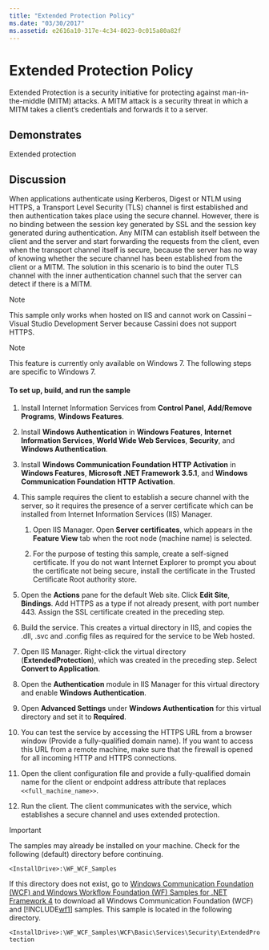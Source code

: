```yaml
---
title: "Extended Protection Policy"
ms.date: "03/30/2017"
ms.assetid: e2616a10-317e-4c34-8023-0c015a80a82f
---
```

# Extended Protection Policy
Extended Protection is a security initiative for protecting against man-in-the-middle (MITM) attacks. A MITM attack is a security threat in which a MITM takes a client’s credentials and forwards it to a server.  
  
## Demonstrates  
 Extended protection  
  
## Discussion  
 When applications authenticate using Kerberos, Digest or NTLM using HTTPS, a Transport Level Security (TLS) channel is first established and then authentication takes place using the secure channel. However, there is no binding between the session key generated by SSL and the session key generated during authentication. Any MITM can establish itself between the client and the server and start forwarding the requests from the client, even when the transport channel itself is secure, because the server has no way of knowing whether the secure channel has been established from the client or a MITM. The solution in this scenario is to bind the outer TLS channel with the inner authentication channel such that the server can detect if there is a MITM.  
  
> [!NOTE]
>  This sample only works when hosted on IIS and cannot work on Cassini – Visual Studio Development Server because Cassini does not support HTTPS.  
  
> [!NOTE]
>  This feature is currently only available on Windows 7. The following steps are specific to Windows 7.  
  
#### To set up, build, and run the sample  
  
1.  Install Internet Information Services from **Control Panel**, **Add/Remove Programs**, **Windows Features**.  
  
2.  Install **Windows Authentication** in **Windows Features**, **Internet Information Services**, **World Wide Web Services**, **Security**, and **Windows Authentication**.  
  
3.  Install **Windows Communication Foundation HTTP Activation** in **Windows Features**, **Microsoft .NET Framework 3.5.1**, and **Windows Communication Foundation HTTP Activation**.  
  
4.  This sample requires the client to establish a secure channel with the server, so it requires the presence of a server certificate which can be installed from Internet Information Services (IIS) Manager.  
  
    1.  Open IIS Manager. Open **Server certificates**, which appears in the **Feature View** tab when the root node (machine name) is selected.  
  
    2.  For the purpose of testing this sample, create a self-signed certificate. If you do not want Internet Explorer to prompt you about the certificate not being secure, install the certificate in the Trusted Certificate Root authority store.  
  
5.  Open the **Actions** pane for the default Web site. Click **Edit Site**, **Bindings**. Add HTTPS as a type if not already present, with port number 443. Assign the SSL certificate created in the preceding step.  
  
6.  Build the service. This creates a virtual directory in IIS, and copies the .dll, .svc and .config files as required for the service to be Web hosted.  
  
7.  Open IIS Manager. Right-click the virtual directory (**ExtendedProtection**), which was created in the preceding step. Select **Convert to Application**.  
  
8.  Open the **Authentication** module in IIS Manager for this virtual directory and enable **Windows Authentication**.  
  
9. Open **Advanced Settings** under **Windows Authentication** for this virtual directory and set it to **Required**.  
  
10. You can test the service by accessing the HTTPS URL from a browser window (Provide a fully-qualified domain name). If you want to access this URL from a remote machine, make sure that the firewall is opened for all incoming HTTP and HTTPS connections.  
  
11. Open the client configuration file and provide a fully-qualified domain name for the client or endpoint address attribute that replaces `<<full_machine_name>>`.  
  
12. Run the client. The client communicates with the service, which establishes a secure channel and uses extended protection.  
  
> [!IMPORTANT]
>  The samples may already be installed on your machine. Check for the following (default) directory before continuing.  
>   
>  `<InstallDrive>:\WF_WCF_Samples`  
>   
>  If this directory does not exist, go to [Windows Communication Foundation (WCF) and Windows Workflow Foundation (WF) Samples for .NET Framework 4](http://go.microsoft.com/fwlink/?LinkId=150780) to download all Windows Communication Foundation (WCF) and [!INCLUDE[wf1](../../../../includes/wf1-md.md)] samples. This sample is located in the following directory.  
>   
>  `<InstallDrive>:\WF_WCF_Samples\WCF\Basic\Services\Security\ExtendedProtection`
